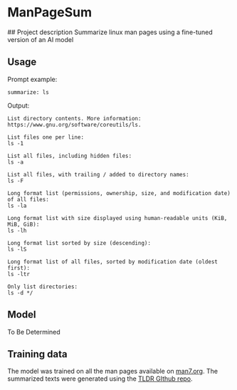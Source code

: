 # ManPageSum

## Project description
Summarize linux man pages using a fine-tuned version of an AI model

## Usage
Prompt example:
```
summarize: ls
```
Output:
```
List directory contents. More information: https://www.gnu.org/software/coreutils/ls.

List files one per line:
ls -1

List all files, including hidden files:
ls -a

List all files, with trailing / added to directory names:
ls -F

Long format list (permissions, ownership, size, and modification date) of all files:
ls -la

Long format list with size displayed using human-readable units (KiB, MiB, GiB):
ls -lh

Long format list sorted by size (descending):
ls -lS

Long format list of all files, sorted by modification date (oldest first):
ls -ltr

Only list directories:
ls -d */
```

## Model
To Be Determined

## Training data
The model was trained on all the man pages available on [man7.org](https://man7.org).
The summarized texts were generated using the [TLDR GIthub repo](https://github.com/tldr-pages/tldr.git).

